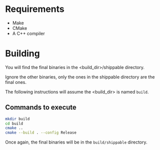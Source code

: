 # Requirements
- Make
- CMake
- A C++ compiler

# Building
You will find the final binaries in the <build_dir>/shippable directory.

Ignore the other binaries, only the ones in the shippable directory are the final ones.

The following instructions will assume the <build_dir> is named `build`.

## Commands to execute
```bash
mkdir build
cd build
cmake ..
cmake --build . --config Release
```

Once again, the final binaries will be in the `build/shippable` directory.
